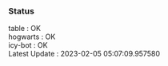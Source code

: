### Status


table : OK  
hogwarts : OK  
icy-bot : OK  
Latest Update : 2023-02-05 05:07:09.957580
